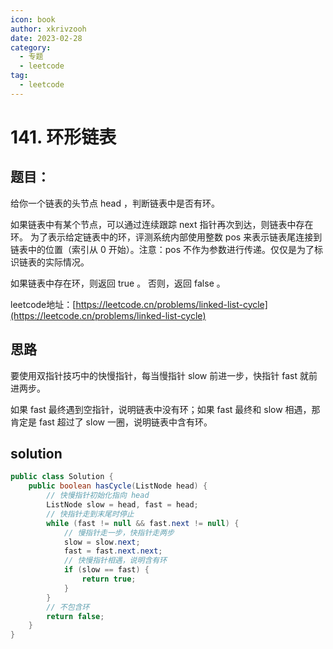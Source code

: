 ```yaml
---
icon: book
author: xkrivzooh
date: 2023-02-28
category:
  - 专题
  - leetcode
tag:
  - leetcode
---
```


# 141. 环形链表

## 题目：

给你一个链表的头节点 head ，判断链表中是否有环。

如果链表中有某个节点，可以通过连续跟踪 next 指针再次到达，则链表中存在环。 为了表示给定链表中的环，评测系统内部使用整数 pos 来表示链表尾连接到链表中的位置（索引从 0 开始）。注意：pos 不作为参数进行传递。仅仅是为了标识链表的实际情况。

如果链表中存在环，则返回 true 。 否则，返回 false 。

leetcode地址：[https://leetcode.cn/problems/linked-list-cycle](https://leetcode.cn/problems/linked-list-cycle)

## 思路

要使用双指针技巧中的快慢指针，每当慢指针 slow 前进一步，快指针 fast 就前进两步。

如果 fast 最终遇到空指针，说明链表中没有环；如果 fast 最终和 slow 相遇，那肯定是 fast 超过了 slow 一圈，说明链表中含有环。

## solution

```java
public class Solution {
    public boolean hasCycle(ListNode head) {
        // 快慢指针初始化指向 head
        ListNode slow = head, fast = head;
        // 快指针走到末尾时停止
        while (fast != null && fast.next != null) {
            // 慢指针走一步，快指针走两步
            slow = slow.next;
            fast = fast.next.next;
            // 快慢指针相遇，说明含有环
            if (slow == fast) {
                return true;
            }
        }
        // 不包含环
        return false;
    }
}
```
<!-- @include: ../../scaffolds/post_footer.md -->
